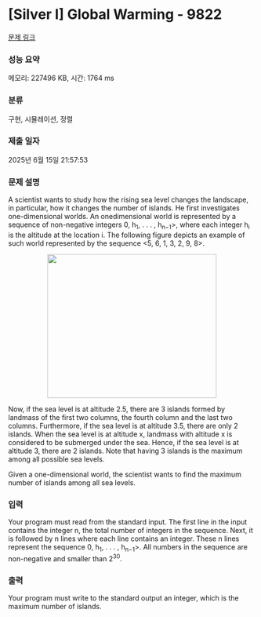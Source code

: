 # [Silver I] Global Warming - 9822 

[문제 링크](https://www.acmicpc.net/problem/9822) 

### 성능 요약

메모리: 227496 KB, 시간: 1764 ms

### 분류

구현, 시뮬레이션, 정렬

### 제출 일자

2025년 6월 15일 21:57:53

### 문제 설명

<p>A scientist wants to study how the rising sea level changes the landscape, in particular, how it changes the number of islands. He first investigates one-dimensional worlds. An onedimensional world is represented by a sequence of non-negative integers <h<sub>0</sub>, h<sub>1</sub>, . . . , h<sub>n−1</sub>>, where each integer h<sub>i</sub> is the altitude at the location i. The following figure depicts an example of such world represented by the sequence <5, 6, 1, 3, 2, 9, 8>.</p>

<p style="text-align: center;"><img alt="" src="https://upload.acmicpc.net/46e64fd7-3fd0-418e-9896-313617de5a4f/-/preview/" style="width: 345px; height: 293px;"></p>

<p>Now, if the sea level is at altitude 2.5, there are 3 islands formed by landmass of the first two columns, the fourth column and the last two columns. Furthermore, if the sea level is at altitude 3.5, there are only 2 islands. When the sea level is at altitude x, landmass with altitude x is considered to be submerged under the sea. Hence, if the sea level is at altitude 3, there are 2 islands. Note that having 3 islands is the maximum among all possible sea levels.</p>

<p>Given a one-dimensional world, the scientist wants to find the maximum number of islands among all sea levels.</p>

### 입력 

 <p>Your program must read from the standard input. The first line in the input contains the integer n, the total number of integers in the sequence. Next, it is followed by n lines where each line contains an integer. These n lines represent the sequence <h<sub>0</sub>, h<sub>1</sub>, . . . , h<sub>n−1</sub>>. All numbers in the sequence are non-negative and smaller than 2<sup>30</sup>.</p>

### 출력 

 <p>Your program must write to the standard output an integer, which is the maximum number of islands.</p>

